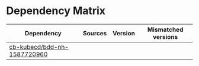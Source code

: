 # Dependency Matrix

Dependency | Sources | Version | Mismatched versions
---------- | ------- | ------- | -------------------
[cb-kubecd/bdd-nh-1587720960](https://github.com/cb-kubecd/bdd-nh-1587720960.git) |  | []() | 
